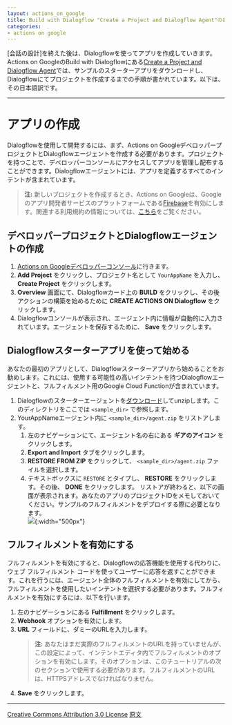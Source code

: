```yaml
---
layout: actions_on_google
title: Build with Dialogflow "Create a Project and Dialogflow Agent"の日本語訳です
categories:
- actions on google
---
```

[会話の設計]を終えた後は、Dialogflowを使ってアプリを作成していきます。Actions on GoogleのBuild with Dialogflowにある[Create a Project and Dialogflow Agent](https://developers.google.com/actions/dialogflow/project-agent)では、サンプルのスターターアプリをダウンロードし、Dialogflowにてプロジェクトを作成するまでの手順が書かれています。以下は、その日本語訳です。

---

# アプリの作成

Dialogflowを使用して開発するには、まず、Actions on GoogleデベロッパープロジェクトとDialogflowエージェントを作成する必要があります。プロジェクトを持つことで、デベロッパーコンソールにアクセスしてアプリを管理し配布することができます。Dialogflowエージェントには、アプリを定義するすべてのインテントが含まれています。

> **注:** 新しいプロジェクトを作成するとき、Actions on Googleは、Googleのアプリ開発者サービスのプラットフォームである[Firebase](https://firebase.google.com/)を有効にします。関連する利用規約の情報については、[こちら](https://developers.google.com/actions/console/terms-explanation)をご覧ください。

## デベロッパープロジェクトとDialogflowエージェントの作成

1. [Actions on Googleデベロッパーコンソール](http://console.actions.google.com/)に行きます。
1. **Add Project** をクリックし、プロジェクト名として `YourAppName` を入力し、 **Create Project** をクリックします。
1. **Overview** 画面にて、Dialogflowカード上の **BUILD** をクリックし、その後アクションの構築を始めるために **CREATE ACTIONS ON Dialogflow** をクリックします。
1. Dialogflowコンソールが表示され、エージェント内に情報が自動的に入力されています。エージェントを保存するために、 **Save** をクリックします。

## Dialogflowスターターアプリを使って始める

あなたの最初のアプリとして、Dialogflowスターターアプリから始めることをお勧めします。これには、使用する可能性の高いインテントを持つDialogflowエージェントと、フルフィルメント用のGoogle Cloud Functionが含まれています。

1. Dialogflowのスターターエージェントを[ダウンロード](https://developers.google.com/actions/downloads/apiai-starter-app.zip)してunzipします。このディレクトリをここでは `<sample_dir>` で参照します。
1. YourAppNameエージェント内に `<sample_dir>/agent.zip` をリストアします。
   1. 左のナビゲーションにて、エージェント名の右にある **ギアのアイコン** をクリックします。
   1. **Export and Import** タブをクリックします。
   1. **RESTORE FROM ZIP** をクリックして、 `<sample_dir>/agent.zip` ファイルを選択します。
   1. テキストボックスに `RESTORE` とタイプし、 **RESTORE** をクリックします。その後、 **DONE** をクリックします。 リストアが終わると、以下の画面が表示されます。あなたのアプリのプロジェクトIDをメモしておいてください。サンプルのフルフィルメントをデプロイする際に必要となります。<br> ![](https://developers.google.com/actions/images/get-started-project-id.png){:width="500px"}

## フルフィルメントを有効にする

フルフィルメントを有効にすると、Dialogflowの応答機能を使用する代わりに、ウェブ フルフィルメント コードを使ってユーザーに応答を返すことができます。これを行うには、エージェント全体のフルフィルメントを有効にしてから、フルフィルメントを使用したいインテントを選択する必要があります。フルフィルメントを有効にするには、以下を行います。

1. 左のナビゲーションにある **Fulfillment** をクリックします。
1. **Webhook** オプションを有効にします。
1. **URL** フィールドに、ダミーのURLを入力します。
   > **注:** あなたはまだ実際のフルフィルメントのURLを持っていませんが、この設定によって、インテントエディタ内でフルフィルメントのオプションを有効にします。そのオプションは、このチュートリアルの次のセクションで使用する必要があります。フルフィルメントのURLは、HTTPSアドレスでなければなりません。
1. **Save** をクリックします。

---

[Creative Commons Attribution 3.0 License](http://creativecommons.org/licenses/by/3.0/)
[原文](https://developers.google.com/actions/dialogflow/project-agent)
